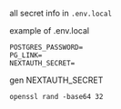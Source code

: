 all secret info in `.env.local`

example of .env.local
```dotenv
POSTGRES_PASSWORD=
PG_LINK=
NEXTAUTH_SECRET=
```

gen NEXTAUTH_SECRET
```
openssl rand -base64 32
```